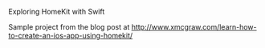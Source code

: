 Exploring HomeKit with Swift

Sample project from the blog post at http://www.xmcgraw.com/learn-how-to-create-an-ios-app-using-homekit/
